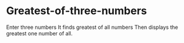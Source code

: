 # Greatest-of-three-numbers
Enter three numbers
It finds greatest of all numbers
Then displays the greatest one number of all.
